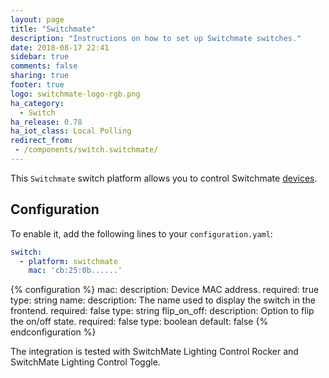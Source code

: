 ```yaml
---
layout: page
title: "Switchmate"
description: "Instructions on how to set up Switchmate switches."
date: 2018-08-17 22:41
sidebar: true
comments: false
sharing: true
footer: true
logo: switchmate-logo-rgb.png
ha_category:
  - Switch
ha_release: 0.78
ha_iot_class: Local Polling
redirect_from:
 - /components/switch.switchmate/
---
```


This `Switchmate` switch platform allows you to control Switchmate [devices]( https://www.mysimplysmarthome.com/products/switchmate-switches/).

## Configuration

To enable it, add the following lines to your `configuration.yaml`:

```yaml
switch:
  - platform: switchmate
    mac: 'cb:25:0b......'
```

{% configuration %}
mac:
  description: Device MAC address.
  required: true
  type: string
name:
  description: The name used to display the switch in the frontend.
  required: false
  type: string
flip_on_off:
  description: Option to flip the on/off state.
  required: false
  type: boolean
  default: false
{% endconfiguration %}

The integration is tested with SwitchMate Lighting Control Rocker and SwitchMate Lighting Control Toggle.
